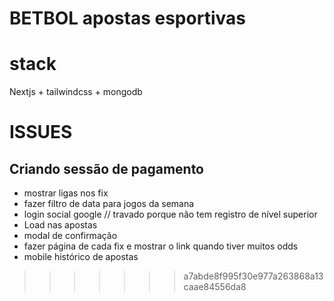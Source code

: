 # BETBOL apostas esportivas

# stack
Nextjs + tailwindcss + mongodb

# ISSUES
## Criando sessão de pagamento
- mostrar ligas nos fix
- fazer filtro de data para jogos da semana
- login social google // travado porque não tem registro de nível superior
- Load nas apostas
- modal de confirmação
- fazer página de cada fix e mostrar o link quando tiver muitos odds
- mobile histórico de apostas


>>>>>>> a7abde8f995f30e977a263868a13caae84556da8